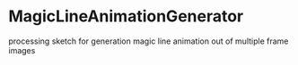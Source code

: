 # MagicLineAnimationGenerator
processing sketch for generation magic line animation out of multiple frame images
